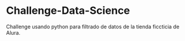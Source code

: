 # Challenge-Data-Science
Challenge usando python para filtrado de datos de la tienda ficcticia de Alura.

